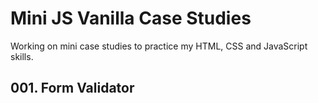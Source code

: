 # Mini JS Vanilla Case Studies

Working on mini case studies to practice my HTML, CSS and JavaScript skills.

## 001. Form Validator
